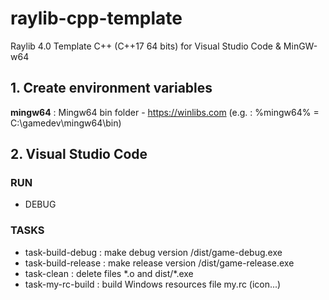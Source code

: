 # raylib-cpp-template

Raylib 4.0 Template C++ (C++17 64 bits) for Visual Studio Code & MinGW-w64

## 1. Create environment variables
**mingw64** : Mingw64 bin folder - https://winlibs.com (e.g. : %mingw64% = C:\gamedev\mingw64\bin)

## 2. Visual Studio Code
### RUN
* DEBUG
### TASKS
* task-build-debug : make debug version /dist/game-debug.exe
* task-build-release : make release version /dist/game-release.exe
* task-clean : delete files \*.o and dist/\*.exe
* task-my-rc-build : build Windows resources file my.rc (icon...)
